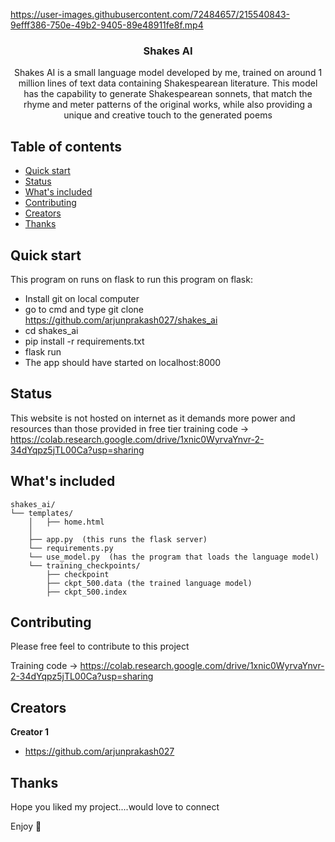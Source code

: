 <p align="center">


https://user-images.githubusercontent.com/72484657/215540843-9efff386-750e-49b2-9405-89e48911fe8f.mp4


  </a>

  <h3 align="center">Shakes AI</h3>

  <p align="center">
    Shakes AI is a small language model developed by me, trained on around 1 million lines of text data containing Shakespearean literature. This model has the capability to generate Shakespearean sonnets, that match the rhyme and meter patterns of the original works, while also providing a unique and creative touch to the generated poems
    <br>
  </p>
</p>


## Table of contents

- [Quick start](#quick-start)
- [Status](#status)
- [What's included](#whats-included)
- [Contributing](#contributing)
- [Creators](#creators)
- [Thanks](#thanks)


## Quick start

This program on runs on flask
to run this program on flask:

- Install git on local computer
- go to cmd and type git clone https://github.com/arjunprakash027/shakes_ai
- cd shakes_ai
- pip install -r requirements.txt
- flask run
- The app should have started on localhost:8000

## Status

This website is not hosted on internet as it demands more power and resources than those provided in free tier
training code -> https://colab.research.google.com/drive/1xnic0WyrvaYnvr-2-34dYqpz5jTL00Ca?usp=sharing

## What's included


```text
shakes_ai/
└── templates/
    │   ├── home.html
    │  
    ├── app.py  (this runs the flask server)
    └── requirements.py
    └── use_model.py  (has the program that loads the language model)
    └── training_checkpoints/
        ├── checkpoint
        ├── ckpt_500.data (the trained language model)
        ├── ckpt_500.index
```


## Contributing

Please free feel to contribute to this project

Training code -> https://colab.research.google.com/drive/1xnic0WyrvaYnvr-2-34dYqpz5jTL00Ca?usp=sharing

## Creators

**Creator 1**

- <https://github.com/arjunprakash027>

## Thanks

Hope you liked my project....would love to connect


Enjoy :metal:
